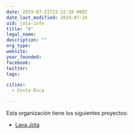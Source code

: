```yaml
---
date: 2019-07-21T23:22:18.000Z
date_last_modified: 2019-07-24
uid: jota-info
title: "X"
legal_name: 
description: ""
org_type: 
website: 
year_founded: 
facebook: 
twitter: 
tags:

cities: 
  - Costa Rica

---
```


Esta organización tiene los siguientes proyectos:

- [Lava Jota](/i/lava-jota.html)
